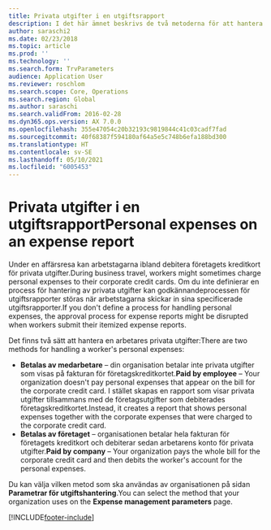 ```yaml
---
title: Privata utgifter i en utgiftsrapport
description: I det här ämnet beskrivs de två metoderna för att hantera en arbetares privata utgifter i Microsoft Dynamics 365 Finance.
author: saraschi2
ms.date: 02/23/2018
ms.topic: article
ms.prod: ''
ms.technology: ''
ms.search.form: TrvParameters
audience: Application User
ms.reviewer: roschlom
ms.search.scope: Core, Operations
ms.search.region: Global
ms.author: saraschi
ms.search.validFrom: 2016-02-28
ms.dyn365.ops.version: AX 7.0.0
ms.openlocfilehash: 355e47054c20b32193c9819844c41c03cadf7fad
ms.sourcegitcommit: 40f68387f594180af64a5e5c748b6efa188bd300
ms.translationtype: HT
ms.contentlocale: sv-SE
ms.lasthandoff: 05/10/2021
ms.locfileid: "6005453"
---
```

# <a name="personal-expenses-on-an-expense-report"></a><span data-ttu-id="1e38f-103">Privata utgifter i en utgiftsrapport</span><span class="sxs-lookup"><span data-stu-id="1e38f-103">Personal expenses on an expense report</span></span>

<span data-ttu-id="1e38f-104">Under en affärsresa kan arbetstagarna ibland debitera företagets kreditkort för privata utgifter.</span><span class="sxs-lookup"><span data-stu-id="1e38f-104">During business travel, workers might sometimes charge personal expenses to their corporate credit cards.</span></span> <span data-ttu-id="1e38f-105">Om du inte definierar en process för hantering av privata utgifter kan godkännandeprocessen för utgiftsrapporter störas när arbetstagarna skickar in sina specificerade utgiftsrapporter.</span><span class="sxs-lookup"><span data-stu-id="1e38f-105">If you don't define a process for handling personal expenses, the approval process for expense reports might be disrupted when workers submit their itemized expense reports.</span></span> 

<span data-ttu-id="1e38f-106">Det finns två sätt att hantera en arbetares privata utgifter:</span><span class="sxs-lookup"><span data-stu-id="1e38f-106">There are two methods for handling a worker's personal expenses:</span></span>

- <span data-ttu-id="1e38f-107">**Betalas av medarbetare** – din organisation betalar inte privata utgifter som visas på fakturan för företagskreditkortet.</span><span class="sxs-lookup"><span data-stu-id="1e38f-107">**Paid by employee** – Your organization doesn't pay personal expenses that appear on the bill for the corporate credit card.</span></span> <span data-ttu-id="1e38f-108">I stället skapas en rapport som visar privata utgifter tillsammans med de företagsutgifter som debiterades företagskreditkortet.</span><span class="sxs-lookup"><span data-stu-id="1e38f-108">Instead, it creates a report that shows personal expenses together with the corporate expenses that were charged to the corporate credit card.</span></span>
- <span data-ttu-id="1e38f-109">**Betalas av företaget** – organisationen betalar hela fakturan för företagets kreditkort och debiterar sedan arbetarens konto för privata utgifter.</span><span class="sxs-lookup"><span data-stu-id="1e38f-109">**Paid by company** – Your organization pays the whole bill for the corporate credit card and then debits the worker's account for the personal expenses.</span></span>

<span data-ttu-id="1e38f-110">Du kan välja vilken metod som ska användas av organisationen på sidan **Parametrar för utgiftshantering**.</span><span class="sxs-lookup"><span data-stu-id="1e38f-110">You can select the method that your organization uses on the **Expense management parameters** page.</span></span>


[!INCLUDE[footer-include](../includes/footer-banner.md)]